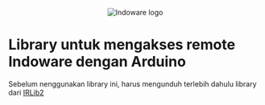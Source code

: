 <p align="center">
  <img src="https://indo-ware.com/logo/LOGONEW2.png" alt="Indoware logo"/>
</p>

# Library untuk mengakses remote Indoware dengan Arduino

Sebelum nenggunakan library ini, harus mengunduh terlebih dahulu library dari <a href="https://github.com/cyborg5/IRLib2">IRLib2</a>
